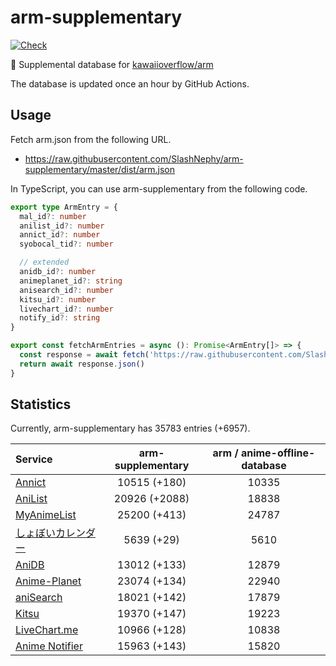 # arm-supplementary

[![Check](https://github.com/SlashNephy/arm-supplementary/actions/workflows/check-node.yml/badge.svg)](https://github.com/SlashNephy/arm-supplementary/actions/workflows/check-node.yml)

💊 Supplemental database for [kawaiioverflow/arm](https://github.com/kawaiioverflow/arm)

The database is updated once an hour by GitHub Actions.

## Usage

Fetch arm.json from the following URL.

- https://raw.githubusercontent.com/SlashNephy/arm-supplementary/master/dist/arm.json

In TypeScript, you can use arm-supplementary from the following code.

```TypeScript
export type ArmEntry = {
  mal_id?: number
  anilist_id?: number
  annict_id?: number
  syobocal_tid?: number

  // extended
  anidb_id?: number
  animeplanet_id?: string
  anisearch_id?: number
  kitsu_id?: number
  livechart_id?: number
  notify_id?: string
}

export const fetchArmEntries = async (): Promise<ArmEntry[]> => {
  const response = await fetch('https://raw.githubusercontent.com/SlashNephy/arm-supplementary/master/dist/arm.json')
  return await response.json()
}
```

## Statistics

Currently, arm-supplementary has 35783 entries (+6957).

| Service                                     | arm-supplementary | arm / anime-offline-database |
| :------------------------------------------ | :---------------: | :--------------------------: |
| [Annict](https://annict.com)                |   10515 (+180)    |            10335             |
| [AniList](https://anilist.co)               |   20926 (+2088)   |            18838             |
| [MyAnimeList](https://myanimelist.net)      |   25200 (+413)    |            24787             |
| [しょぼいカレンダー](https://cal.syoboi.jp) |    5639 (+29)     |             5610             |
| [AniDB](https://anidb.net)                  |   13012 (+133)    |            12879             |
| [Anime-Planet](https://anime-planet.com)    |   23074 (+134)    |            22940             |
| [aniSearch](https://anisearch.com)          |   18021 (+142)    |            17879             |
| [Kitsu](https://kitsu.io)                   |   19370 (+147)    |            19223             |
| [LiveChart.me](https://livechart.me)        |   10966 (+128)    |            10838             |
| [Anime Notifier](https://notify.moe)        |   15963 (+143)    |            15820             |
